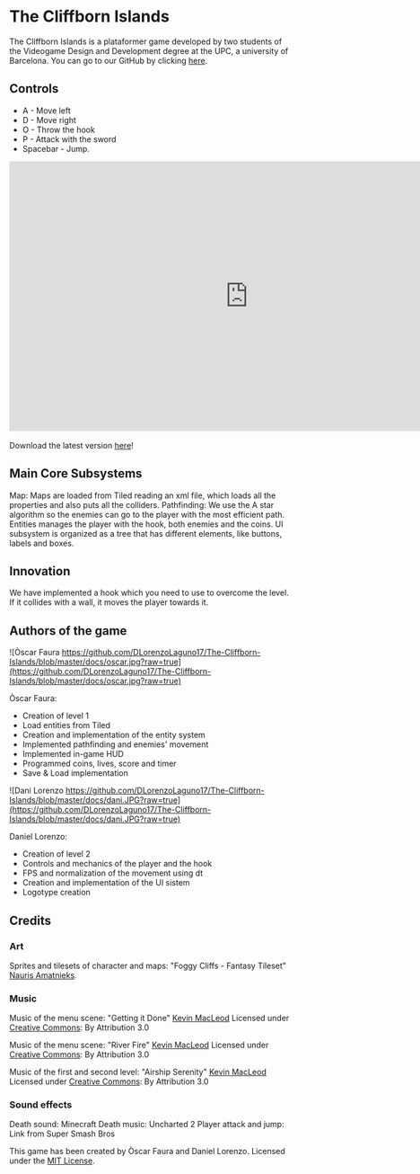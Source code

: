 ﻿# The Cliffborn Islands

The Cliffborn Islands is a plataformer game developed by two students of the Videogame Design and
Development degree at the UPC, a university of Barcelona. You can go to our GitHub by clicking [here](https://github.com/DLorenzoLaguno17/The-Cliffborn-Islands).

## Controls

* A - Move left
* D - Move right
* O - Throw the hook
* P - Attack with the sword
* Spacebar - Jump.

<iframe width="850" height="480" src="https://www.youtube.com/embed/_q9eXDu2KOA" frameborder="0" allow="accelerometer; autoplay; encrypted-media; gyroscope; picture-in-picture" allowfullscreen></iframe>

Download the latest version [here](https://goo.gl/WxyN5B)!

## Main Core Subsystems

Map: Maps are loaded from Tiled reading an xml file, which loads all the properties and also puts all the colliders.
Pathfinding: We use the A star algorithm so the enemies can go to the player with the most efficient path.
Entities manages the player with the hook, both enemies and the coins.
UI subsystem is organized as a tree that has different elements, like buttons, labels and boxes.

## Innovation

We have implemented a hook which you need to use to overcome the level. If it collides with a wall, it moves the player towards it.

## Authors of the game

![Òscar Faura https://github.com/DLorenzoLaguno17/The-Cliffborn-Islands/blob/master/docs/oscar.jpg?raw=true](https://github.com/DLorenzoLaguno17/The-Cliffborn-Islands/blob/master/docs/oscar.jpg?raw=true)

Òscar Faura: 
* Creation of level 1
* Load entities from Tiled
* Creation and implementation of the entity system
* Implemented pathfinding and enemies' movement
* Implemented in-game HUD
* Programmed coins, lives, score and timer
* Save & Load implementation

![Dani Lorenzo https://github.com/DLorenzoLaguno17/The-Cliffborn-Islands/blob/master/docs/dani.JPG?raw=true](https://github.com/DLorenzoLaguno17/The-Cliffborn-Islands/blob/master/docs/dani.JPG?raw=true)

Daniel Lorenzo: 
* Creation of level 2
* Controls and mechanics of the player and the hook
* FPS and normalization of the movement using dt
* Creation and implementation of the UI sistem
* Logotype creation

## Credits
### Art

Sprites and tilesets of character and maps: "Foggy Cliffs - Fantasy Tileset"
[Nauris Amatnieks](https://twitter.com/Namatnieks).

### Music
Music of the menu scene: "Getting it Done"
[Kevin MacLeod](https://incompetech.com/)
Licensed under [Creative Commons](http://creativecommons.org/licenses/by/3.0/): By Attribution 3.0

Music of the menu scene: "River Fire"
[Kevin MacLeod](https://incompetech.com/)
Licensed under [Creative Commons](http://creativecommons.org/licenses/by/3.0/): By Attribution 3.0

Music of the first and second level: "Airship Serenity"
[Kevin MacLeod](https://incompetech.com/)
Licensed under [Creative Commons](http://creativecommons.org/licenses/by/3.0/): By Attribution 3.0

### Sound effects
Death sound: Minecraft
Death music: Uncharted 2
Player attack and jump: Link from Super Smash Bros


This game has been created by Òscar Faura and Daniel Lorenzo.
Licensed under the [MIT License](https://goo.gl/c19PjY).
